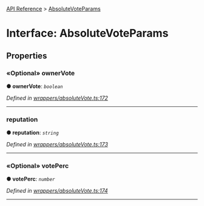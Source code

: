[API Reference](../README.md) > [AbsoluteVoteParams](../interfaces/AbsoluteVoteParams.md)



# Interface: AbsoluteVoteParams


## Properties
<a id="ownerVote"></a>

### «Optional» ownerVote

**●  ownerVote**:  *`boolean`* 

*Defined in [wrappers/absoluteVote.ts:172](https://github.com/daostack/arc.js/blob/f343aa24/lib/wrappers/absoluteVote.ts#L172)*





___

<a id="reputation"></a>

###  reputation

**●  reputation**:  *`string`* 

*Defined in [wrappers/absoluteVote.ts:173](https://github.com/daostack/arc.js/blob/f343aa24/lib/wrappers/absoluteVote.ts#L173)*





___

<a id="votePerc"></a>

### «Optional» votePerc

**●  votePerc**:  *`number`* 

*Defined in [wrappers/absoluteVote.ts:174](https://github.com/daostack/arc.js/blob/f343aa24/lib/wrappers/absoluteVote.ts#L174)*





___


